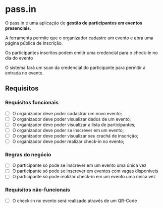 # pass.in

O pass.in é uma aplicação de **gestão de participantes em eventos presenciais**.

A ferramenta permite que o organizador cadastre um evento e abra uma página pública de inscrição.

Os participantes inscritos podem emitir uma credencial para o check-in no dia do evento

O sistema fará um scan da credencial do participante para permitir a entrada no evento.

## Requisitos

### Requisitos funcionais

- [ ] O organizador deve poder cadastrar um novo evento;
- [ ] O organizador deve poder visualizar dados de um evento;
- [ ] O organizador deve poder visualizar a lista de participantes;
- [ ] O organizador deve poder se inscrever em um evento;
- [ ] O organizador deve poder visualizar seu crachá de inscrição;
- [ ] O organizador deve poder realizar check-in no evento;

### Regras do negócio

- [ ] O participante só pode se inscrever em um evento uma única vez
- [ ] O participante só pode se inscrever em eventos com vagas disponíveis
- [ ] O participante só pode realizar check-in em um evento uma única vez

### Requisitos não-funcionais

- [ ] O check-in no evento será realizado através de um QR-Code
